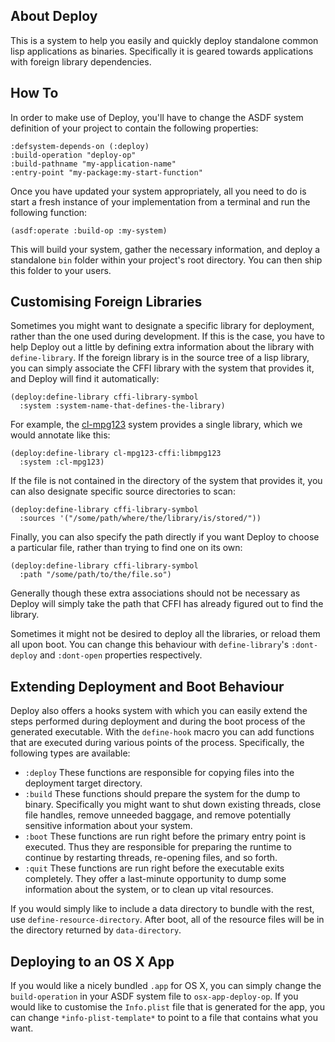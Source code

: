 ## About Deploy
This is a system to help you easily and quickly deploy standalone common lisp applications as binaries. Specifically it is geared towards applications with foreign library dependencies.

## How To
In order to make use of Deploy, you'll have to change the ASDF system definition of your project to contain the following properties:

    :defsystem-depends-on (:deploy)
    :build-operation "deploy-op"
    :build-pathname "my-application-name"
    :entry-point "my-package:my-start-function"

Once you have updated your system appropriately, all you need to do is start a fresh instance of your implementation from a terminal and run the following function:

    (asdf:operate :build-op :my-system)

This will build your system, gather the necessary information, and deploy a standalone `bin` folder within your project's root directory. You can then ship this folder to your users.

## Customising Foreign Libraries
Sometimes you might want to designate a specific library for deployment, rather than the one used during development. If this is the case, you have to help Deploy out a little by defining extra information about the library with `define-library`. If the foreign library is in the source tree of a lisp library, you can simply associate the CFFI library with the system that provides it, and Deploy will find it automatically:

    (deploy:define-library cffi-library-symbol
      :system :system-name-that-defines-the-library)

For example, the [cl-mpg123](https://github.com/Shirakumo/cl-mpg123) system provides a single library, which we would annotate like this:

    (deploy:define-library cl-mpg123-cffi:libmpg123
      :system :cl-mpg123)

If the file is not contained in the directory of the system that provides it, you can also designate specific source directories to scan:

    (deploy:define-library cffi-library-symbol
      :sources '("/some/path/where/the/library/is/stored/")) 

Finally, you can also specify the path directly if you want Deploy to choose a particular file, rather than trying to find one on its own:

    (deploy:define-library cffi-library-symbol
      :path "/some/path/to/the/file.so")

Generally though these extra associations should not be necessary as Deploy will simply take the path that CFFI has already figured out to find the library.

Sometimes it might not be desired to deploy all the libraries, or reload them all upon boot. You can change this behaviour with `define-library`'s `:dont-deploy` and `:dont-open` properties respectively.

## Extending Deployment and Boot Behaviour
Deploy also offers a hooks system with which you can easily extend the steps performed during deployment and during the boot process of the generated executable. With the `define-hook` macro you can add functions that are executed during various points of the process. Specifically, the following types are available:

* `:deploy` These functions are responsible for copying files into the deployment target directory.
* `:build` These functions should prepare the system for the dump to binary. Specifically you might want to shut down existing threads, close file handles, remove unneeded baggage, and remove potentially sensitive information about your system.
* `:boot` These functions are run right before the primary entry point is executed. Thus they are responsible for preparing the runtime to continue by restarting threads, re-opening files, and so forth.
* `:quit` These functions are run right before the executable exits completely. They offer a last-minute opportunity to dump some information about the system, or to clean up vital resources.

If you would simply like to include a data directory to bundle with the rest, use `define-resource-directory`. After boot, all of the resource files will be in the directory returned by `data-directory`.

## Deploying to an OS X App
If you would like a nicely bundled `.app` for OS X, you can simply change the `build-operation` in your ASDF system file to `osx-app-deploy-op`. If you would like to customise the `Info.plist` file that is generated for the app, you can change `*info-plist-template*` to point to a file that contains what you want.
